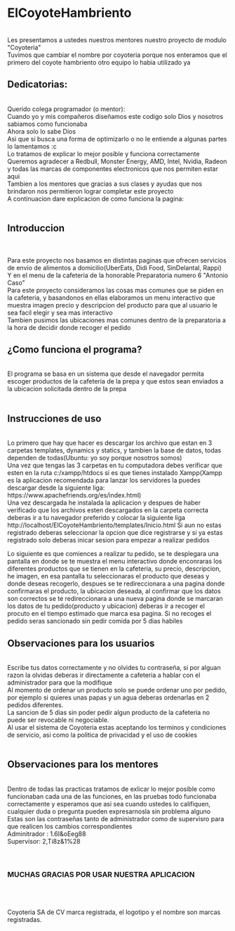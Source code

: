 # ElCoyoteHambriento
 <br>
Les presentamos a ustedes nuestros mentores nuestro proyecto de modulo "Coyoteria" <br>
Tuvimos que cambiar el nombre por coyoteria porque nos enteramos que el primero del coyote hambriento otro equipo lo habia utilizado ya
<br>
<h2>Dedicatorias:</h2><br>
Querido colega programador (o mentor):<br>
Cuando yo y mis compañeros diseñamos este codigo solo Dios y nosotros sabiamos como funcionaba<br>
Ahora solo lo sabe Dios<br>
Asi que si busca una forma de optimizarlo o no le entiende a algunas partes lo lamentamos :c<br>
Lo tratamos de explicar lo mejor posible y funciona correctamente <br>
Queremos agradecer a Redbull, Monster Energy, AMD, Intel, Nvidia, Radeon y todas las marcas de componentes electronicos que nos permiten estar aqui<br>
Tambien a los mentores que gracias a sus clases y ayudas que nos brindaron nos permitieron lograr completar este proyecto <br>
A continuacion dare explicacion de como funciona la pagina:<br>
<br>

<h2>Introduccion</h2><br>
<br>
Para este proyecto nos basamos en distintas paginas que ofrecen servicios de envio de alimentos a domicilio(UberEats, Didi Food, SinDelantal, Rappi)<br>
Y en el menu de la cafeteria de la honorable Preparatoria numero 6 "Antonio Caso" <br>
Para este proyecto consideramos las cosas mas comunes que se piden en la cafeteria, y basandonos en ellas elaboramos un menu interactivo que muestra imagen precio y descripcion del producto para que al usuario le sea facil elegir y sea mas interactivo<br>
Tambien pusimos las ubicaciones mas comunes dentro de la preparatoria a la hora de decidir donde recoger el pedido <br>

<h2>¿Como funciona el programa?</h2> <br>
El programa se basa en un sistema que desde el navegador permita escoger productos de la cafeteria de la prepa y que estos sean enviados a la ubicacion solicitada dentro de la prepa <br>
<br>

<h2>Instrucciones de uso</h2> <br>
Lo primero que hay que hacer es descargar los archivo que estan en 3 carpetas templates, dynamics y statics, y tambien la base de datos, todas dependen de todas(Ubuntu: yo soy porque nosotros somos)<br>
Una vez que tengas las 3 carpetas en tu computadora debes verificar que esten en la ruta c:/xampp/htdocs si es que tienes instalado Xampp(Xampp es la aplicacion recomendada para lanzar los servidores la puedes descargar desde la siguiente liga: https://www.apachefriends.org/es/index.html)  <br>
Una vez descargada he instalada la aplicacion y despues de haber verificado que los archivos esten descargados en la carpeta correcta deberas ir a tu navegador preferido y colocar la siguiente liga http://localhost/ElCoyoteHambriento/templates/Inicio.html  Si aun no estas registrado deberas seleccionar la opcion que dice registrarse y si ya estas registrado solo deberas inicar sesion para empezar a realizar pedidos <br>

Lo siguiente es que comiences a realizar tu pedido, se te desplegara una pantalla en donde se te muestra el menu interactivo donde enconraras los diferentes productos que se tienen en la cafeteria, su precio, descripcion, he imagen, en esa pantalla tu seleccionaras el producto que deseas y donde deseas recogerlo, despues se te redireccionara a una pagina donde confirmaras el producto, la ubicacion deseada, al confirmar que los datos son correctos se te redireccionara a una nueva pagina donde se marcaran los datos de tu pedido(producto y ubicacion) deberas ir a recoger el procuto en el tiempo estimado que marca esa pagina. Si no recoges el pedido seras sancionado sin pedir comida por 5 dias habiles<br>

<h2>Observaciones para los usuarios</h2><br>
Escribe tus datos correctamente y no olvides tu contraseña, si por alguan razon la olvidas deberas ir directamente a cafeteria a hablar con el administrador para que la modifique<br>
Al momento de ordenar un producto solo se puede ordenar uno por pedido, por ejemplo si quieres unas papas y un agua deberas ordenarlas en 2 pedidos diferentes.<br>
La sancion de 5 dias sin poder pedir algun producto de la cafeteria no puede ser revocable ni negociable.<br>
Al usar el sistema de Coyoteria estas aceptando los terminos y condiciones de servicio, asi como la politica de privacidad y el uso de cookies <br>
<br>

<h2>Observaciones para los mentores</h2><br>
Dentro de todas las practicas tratamos de exlicar lo mejor posible como funcionaban cada una de las funciones, en las pruebas todo funcionaba correctamente y esperamos que asi sea cuando ustedes lo califiquen, cualquier duda o pregunta pueden expresarnosla sin problema alguno
<br>
Estas son las contraseñas tanto de administrador como de supervisro para que realicen los cambios correspondientes<br>
Adminitrador : 1.6I&oEeg88 <br>
Supervisor: 2,Ti8z&1%28
<br>
<br>
<br>
<h3> MUCHAS GRACIAS POR USAR NUESTRA APLICACION</h3>
<br>
<br>
<br>
Coyoteria SA de CV marca registrada, el logotipo y el nombre son marcas registradas. <br>


